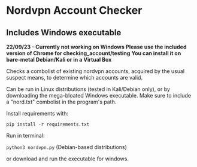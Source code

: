 # Nordvpn Account Checker
## Includes Windows executable

**22/09/23 - Currently not working on Windows**
**Please use the included version of Chrome for checking_account/testing**
**You can install it on bare-metal Debian/Kali or in a Virtual Box**

Checks a combolist of existing nordvpn accounts, acquired by the usual suspect means, to determine which accounts are valid.

Can be run in Linux distributions (tested in Kali/Debian only), or by downloading the mega-bloated Windows executable. Make sure to include a "nord.txt" combolist in the program's path.

Install requirements with:

```pip install -r requirements.txt```

Run in terminal:

```python3 nordvpn.py``` (Debian-based distributions)

or download and run the executable for windows.
